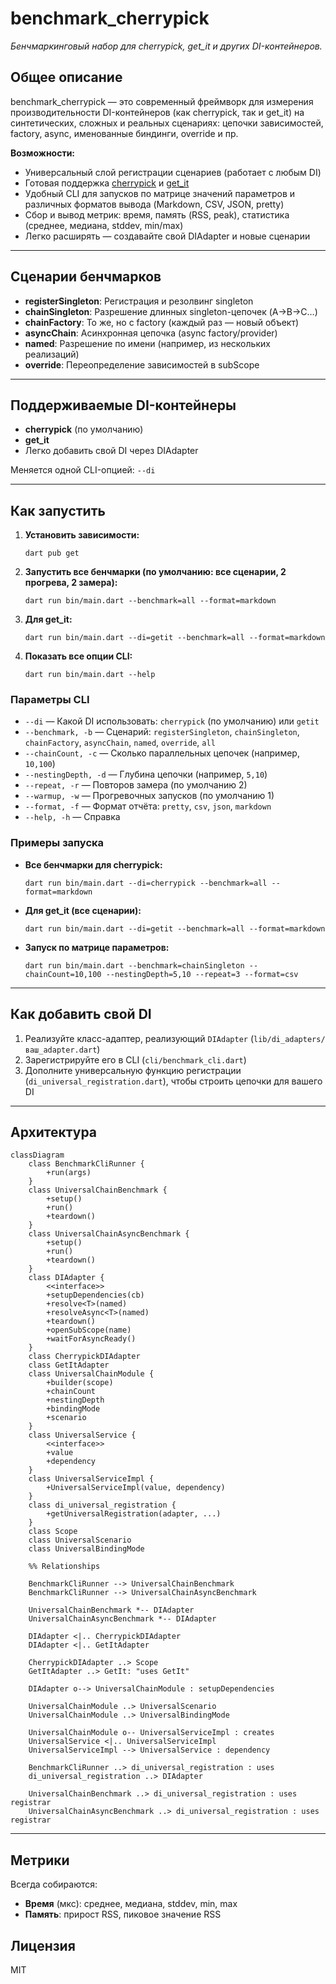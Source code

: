 # benchmark_cherrypick

_Бенчмаркинговый набор для cherrypick, get_it и других DI-контейнеров._

## Общее описание

benchmark_cherrypick — это современный фреймворк для измерения производительности DI-контейнеров (как cherrypick, так и get_it) на синтетических, сложных и реальных сценариях: цепочки зависимостей, factory, async, именованные биндинги, override и пр.

**Возможности:**
- Универсальный слой регистрации сценариев (работает с любым DI)
- Готовая поддержка [cherrypick](https://github.com/) и [get_it](https://pub.dev/packages/get_it)
- Удобный CLI для запусков по матрице значений параметров и различных форматов вывода (Markdown, CSV, JSON, pretty)
- Сбор и вывод метрик: время, память (RSS, peak), статистика (среднее, медиана, stddev, min/max)
- Легко расширять — создавайте свой DIAdapter и новые сценарии

---

## Сценарии бенчмарков

- **registerSingleton**: Регистрация и резолвинг singleton
- **chainSingleton**: Разрешение длинных singleton-цепочек (A→B→C…)
- **chainFactory**: То же, но с factory (каждый раз — новый объект)
- **asyncChain**: Асинхронная цепочка (async factory/provider)
- **named**: Разрешение по имени (например, из нескольких реализаций)
- **override**: Переопределение зависимостей в subScope

---

## Поддерживаемые DI-контейнеры

- **cherrypick** (по умолчанию)
- **get_it**
- Легко добавить свой DI через DIAdapter

Меняется одной CLI-опцией: `--di`

---

## Как запустить

1. **Установить зависимости:**
   ```shell
   dart pub get
   ```

2. **Запустить все бенчмарки (по умолчанию: все сценарии, 2 прогрева, 2 замера):**
   ```shell
   dart run bin/main.dart --benchmark=all --format=markdown
   ```

3. **Для get_it:**
   ```shell
   dart run bin/main.dart --di=getit --benchmark=all --format=markdown
   ```

4. **Показать все опции CLI:**
   ```shell
   dart run bin/main.dart --help
   ```

### Параметры CLI

- `--di` — Какой DI использовать: `cherrypick` (по умолчанию) или `getit`
- `--benchmark, -b` — Сценарий: `registerSingleton`, `chainSingleton`, `chainFactory`, `asyncChain`, `named`, `override`, `all`
- `--chainCount, -c` — Сколько параллельных цепочек (например, `10,100`)
- `--nestingDepth, -d` — Глубина цепочки (например, `5,10`)
- `--repeat, -r` — Повторов замера (по умолчанию 2)
- `--warmup, -w` — Прогревочных запусков (по умолчанию 1)
- `--format, -f` — Формат отчёта: `pretty`, `csv`, `json`, `markdown`
- `--help, -h` — Справка

### Примеры запуска

- **Все бенчмарки для cherrypick:**
  ```shell
  dart run bin/main.dart --di=cherrypick --benchmark=all --format=markdown
  ```

- **Для get_it (все сценарии):**
  ```shell
  dart run bin/main.dart --di=getit --benchmark=all --format=markdown
  ```

- **Запуск по матрице параметров:**
  ```shell
  dart run bin/main.dart --benchmark=chainSingleton --chainCount=10,100 --nestingDepth=5,10 --repeat=3 --format=csv
  ```

---

## Как добавить свой DI

1. Реализуйте класс-адаптер, реализующий `DIAdapter` (`lib/di_adapters/ваш_adapter.dart`)
2. Зарегистрируйте его в CLI (`cli/benchmark_cli.dart`)
3. Дополните универсальную функцию регистрации (`di_universal_registration.dart`), чтобы строить цепочки для вашего DI

---

## Архитектура

```mermaid
classDiagram
    class BenchmarkCliRunner {
        +run(args)
    }
    class UniversalChainBenchmark {
        +setup()
        +run()
        +teardown()
    }
    class UniversalChainAsyncBenchmark {
        +setup()
        +run()
        +teardown()
    }
    class DIAdapter {
        <<interface>>
        +setupDependencies(cb)
        +resolve<T>(named)
        +resolveAsync<T>(named)
        +teardown()
        +openSubScope(name)
        +waitForAsyncReady()
    }
    class CherrypickDIAdapter
    class GetItAdapter
    class UniversalChainModule {
        +builder(scope)
        +chainCount
        +nestingDepth
        +bindingMode
        +scenario
    }
    class UniversalService {
        <<interface>>
        +value
        +dependency
    }
    class UniversalServiceImpl {
        +UniversalServiceImpl(value, dependency)
    }
    class di_universal_registration {
        +getUniversalRegistration(adapter, ...)
    }
    class Scope
    class UniversalScenario
    class UniversalBindingMode

    %% Relationships
    
    BenchmarkCliRunner --> UniversalChainBenchmark
    BenchmarkCliRunner --> UniversalChainAsyncBenchmark

    UniversalChainBenchmark *-- DIAdapter
    UniversalChainAsyncBenchmark *-- DIAdapter

    DIAdapter <|.. CherrypickDIAdapter
    DIAdapter <|.. GetItAdapter

    CherrypickDIAdapter ..> Scope
    GetItAdapter ..> GetIt: "uses GetIt"

    DIAdapter o--> UniversalChainModule : setupDependencies

    UniversalChainModule ..> UniversalScenario
    UniversalChainModule ..> UniversalBindingMode

    UniversalChainModule o-- UniversalServiceImpl : creates
    UniversalService <|.. UniversalServiceImpl
    UniversalServiceImpl --> UniversalService : dependency

    BenchmarkCliRunner ..> di_universal_registration : uses
    di_universal_registration ..> DIAdapter

    UniversalChainBenchmark ..> di_universal_registration : uses registrar
    UniversalChainAsyncBenchmark ..> di_universal_registration : uses registrar
```

---

## Метрики

Всегда собираются:
- **Время** (мкс): среднее, медиана, stddev, min, max
- **Память**: прирост RSS, пиковое значение RSS

## Лицензия

MIT
